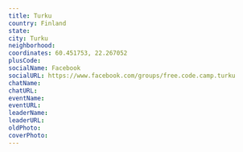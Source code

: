 ```yaml
---
title: Turku
country: Finland
state: 
city: Turku
neighborhood: 
coordinates: 60.451753, 22.267052
plusCode:
socialName: Facebook
socialURL: https://www.facebook.com/groups/free.code.camp.turku
chatName:
chatURL:
eventName:
eventURL:
leaderName:
leaderURL:
oldPhoto: 
coverPhoto:
---
```

